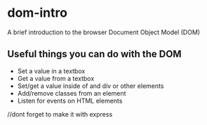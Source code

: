 # dom-intro

A brief introduction to the browser Document Object Model (DOM)

## Useful things you can do with the DOM

* Set a value in a textbox
* Get a value from a textbox
* Set/get a value inside of and div or other elements
* Add/remove classes from an element
* Listen for events on HTML elements

//dont forget to make it with express 
